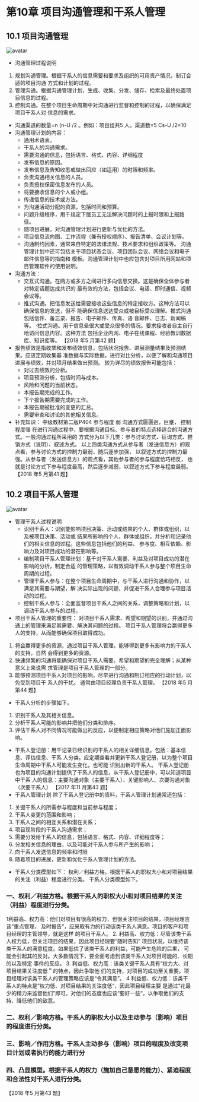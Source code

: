 
# 第10章 项目沟通管理和干系人管理

## 10.1 项目沟通管理

![avatar](./imgs/8.bmp)

- 沟通管理过程说明

1. 规划沟通管理。根据干系人的信息需要和要求及组织的可用资产情况，制订合适的项目沟通
方式和计划的过程。
2. 管理沟通。根据沟通管理计划，生成、收集、分发、储存、检索及最终处置项目信息的过程。
3. 控制沟通。在整个项目生命周期中对沟通进行监督和控制的过程，以确保满足项目干系人对
信息的需求。
- 沟通渠道的数量=n (n-U /2 。例如：项目组共5 人，渠道数=5 Cs-U /2=10
- 沟通管理计划的内容：
  + 通用术语表。
  + 干系人的沟通需求。
  + 需要沟通的信息，包括语言、格式、内容、详细程度
  + 发布信息的原因。
  + 发布信息及告知收悉或做出回应（如适用）的时限和频率。
  + 负责沟通相关信息的人员。
  + 负责授权保密信息发布的人员。
  + 将要接收信息的个人或小组。
  + 传递信息的技术或方法。
  + 为沟通活动分配的资源，包括时间和预算。
  + 问题升级程序，用千规定下层员工无法解决问题时的上报时限和上报路径。
  + 随项目进展，对沟通管理计划进行更新与优化的方法。
  + 项目信息流向图、工作流程（兼有授权顺序）、报告清单、会议计划等。
  + 沟通制约因素，通常来自特定的法律法规、技术要求和组织政策等。
沟通管理计划中还可包括关千项目状态会议、项目团队会议、网络会议和电子邮件信息等的指南和
模板。沟通管理计划中也应包含对项目所用网站和项目管理软件的使用说明。
- 沟通方法：
  + 交互式沟通。在两方或多方之间进行多向信息交换。这是确保全体参与者对特定话题达成共识的
最有效的方法，包括会议、电话、即时通信、视频会议等。
  + 推式沟通。把信息发送给需要接收这些信息的特定接收方。这种方法可以确保信息的发送，但不
能确保信息送达受众或被目标受众理解。推式沟通包括信件、备忘录、报告、电子邮件、传真、语
音邮件、日志、新闻稿等。
·拉式沟通。用千信息晕很大或受众很多的情况。要求接收者自主自行地访问信息内容。这种方法
包括企业内网、电子在线课程、经验教训数据库、知识库等。
【2018 年5 月第42 题】
- 报告绩效是指收栠和发布绩效信息，包括状况报告、进展测量结果及预测结果。应该定期收集基
准数据与实际数据，进行对比分析，以便了解和沟通项目进展与绩效，并对项月结果做出预测。
较为详尽的绩效报告可能包括：
  + 对过去绩效的分析。
  + 项目预测分析，包括时间与成本。
  + 风险和问题的当前状态。
  + 本报告期完成的工作。
  + 下个报告期需要完成的工作。
  + 本报告期被批准的变更的汇总。
  + 需要审查和讨论的其他相关信息。
- 补充知识：
中级教材第二版P404
参与程度
弱
沟通方式匮匮迥，巨壅，
控制程度强
在进行沟通过程中，要根据沟通目标、参与者的特点选择适合的沟通方式。一般沟通过程所采用的
方式分为以下几类：参与讨论方式、征询方式、推销方式（说明）、叙述方式。
以上四类沟通方式从参与者（发送信息方）的观点看，参与讨论方式的控制力最弱，随后逐步加强，
以叙述方式的控制力最强。从参与者（发送信息方）的观点看，其他参与者的参与程度恰巧相反，
也就是讨论方式下参与程度最高，然后逐步减弱，以叙述方式下参与程度最弱。
【2018 年5 月第41 题】

## 10.2 项目干系人管理

![avatar](./imgs/9.bmp)

- 管理干系人过程说明
  + 识别干系人：识别能影响项目决策、活动或结果的个人、群体或组织，以及被项目决策、活动或
结果所影响的个人、群体或组织，并分析和记录他们的相关信息的过程。这些信息包括他们的利益、
参与度、相互依赖、影响力及对项目成功的潜在影响等。
  + 编制项目干系人管理计划：基千对干系人需要、利益及对项目成功的潜在影响的分析，制定合适
的管理策略，以有效调动干系人参与整个项目生命周期的过程。
  + 管理干系人参与：在整个项目生命周期中，与干系人进行沟通和协作，以满足其需要与期望，解
决实际出现的问题，并促进干系人合理参与项目活动的过程。
  + 控制干系人参与：全面监督项目干系人之间的关系，调整策略和计划，以调动干系人参与的过程。
- 项目干系人管理的重要性：
对项目干系人需求、希望和期望的识别，并通过沟通上的管理来满足其需要、解决其问题的过程。
项目干系人管理将会赢得更多人的支持，从而能够确保项目取得成功。
1. 将会赢得更多的资源，通过项目干系人管理，能够得到更多有影响力的干系人的支持，自然
会得到更多的资源。
2. 快速频繁的沟通将能确保对项目干系人需要、希望和期望的完全理解；从某种意义上来说需
求管理是项目干系人管理的一部分。
3. 能够预测项目干系人对项目的影响，尽早进行沟通和制订相应的行动计划，以免受到项目干
系人的干扰。
通常由项目经理负责干系人管理。
【2018 年5 月第44 题】
- 干系人分析的步骤如下。
1. 识别干系人及其相关信息。
2. 分析干系人可能的影响并把他们分类和排序。
3. 评估干系人对不同情况可能做出的反应，以便制定相应策略对他们施加正面影响。
- 干系人登记册：用千记录已经识别的干系人的相关详细信息。包括：基本信息、评估信息、干系
人分类。应定期查看并更新干系人登记册，以为整个项目生命周期中干系人可能发生变化，也可能
识别出新的干系人。
干系人登记册也为项目的沟通计划提供了干系人的信息，从干系人登记册中，可以知道项目中干系
人的信息：主要沟通对象（主要干系人）、关键影响人、次要沟通对象（次要干系人）
【2017 年11 月第43 题】
- 干系人管理计划
除了干系人登记册中的资料，干系人管理计划通常还包括：
1. 关键干系人的所需参与程度和当前参与程度；
2. 干系人变更的范围和影响；
3. 干系人之间的相互关系和潜在关系；
4. 项目现阶段的干系人沟通需求；
5. 需要分发给干系人的信息，包括语言、格式、内容、详细程度等；
6. 分发相关信息的理由，以及可能对千系人参与所产生的影响；
7. 向干系人发送信息的频率和时限
8. 随着项目的进展，更新和优化于系人管理计划的方法。
- 干系人分类模型如下：
权利／利益方格。根据干系人的职权大小和对项目结果的关注（利益）程度进行分类。
干系人分类模型如下。
### 一、权利／利益方格。根据干系人的职权大小和对项目结果的关注（利益）程度进行分类。
1利益高、权力高：他们对项目有很高的权力，也很关注项目的结果，项目经理应该“重点管理，
及时报告“，应采取有力的行动该类干系人满意。项目的客户和项目经理的主管领导，就是这样
的项目干系人。
2. 利益高、权力低：尽管该类干系人权力低，但关注项目的结果，因此项目经理要“随时告知”
项目状况，以维持该类干系人的满意程度。如果低估了该类干系人的利益，可能产生危险的后果，
可能会引起其的反对。大多数情况下，要全面考虑到该类千系人对项目可能的、长期的以及特定
事件的反应。
3. 利益低、权力高：该类关键干系人具有“权力大、对项目结果关注度低＂的特点，因此争取他
们的支持，对项目的成功至关重要，项目经理对该类干系人的管理策略应该是“令其满意”。
4 利益低、权力低：该类干系人的特点是“权力低、对项目结果的关注度低“，因此项目经理主要
是通过“花最少的精力来监督他们”即可。对他们的态度也应该“要好一些“，以争取他们的支
持、降低他们的敌意。
### 二、权利／影响方格。干系人的职权大小以及主动参与（影响）项目的程度进行分类。
### 三、影响／作用方格。干系人主动参与（影响）项目的程度及改变项目计划或者执行的能力进行分
### 四、凸显模型。根据干系人的权力（施加自己意愿的能力）、紧迫程度和合法性对干系人进行分类。
【2018 年5 月第43 题】
